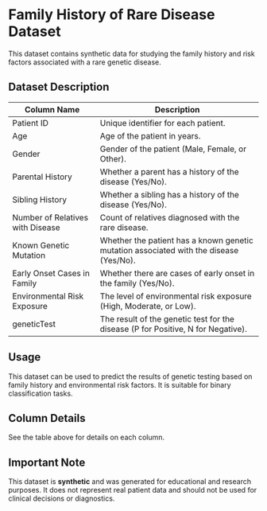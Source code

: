 # Family History of Rare Disease Dataset

This dataset contains synthetic data for studying the family history and risk factors associated with a rare genetic disease.

## Dataset Description

| Column Name                     | Description |
|--------------------------------|-------------|
| Patient ID | Unique identifier for each patient. |
| Age | Age of the patient in years. |
| Gender | Gender of the patient (Male, Female, or Other). |
| Parental History | Whether a parent has a history of the disease (Yes/No). |
| Sibling History | Whether a sibling has a history of the disease (Yes/No). |
| Number of Relatives with Disease | Count of relatives diagnosed with the rare disease. |
| Known Genetic Mutation | Whether the patient has a known genetic mutation associated with the disease (Yes/No). |
| Early Onset Cases in Family | Whether there are cases of early onset in the family (Yes/No). |
| Environmental Risk Exposure | The level of environmental risk exposure (High, Moderate, or Low). |
| geneticTest | The result of the genetic test for the disease (P for Positive, N for Negative). |

## Usage
This dataset can be used to predict the results of genetic testing based on family history and environmental risk factors. It is suitable for binary classification tasks.

## Column Details
See the table above for details on each column.

## Important Note
This dataset is **synthetic** and was generated for educational and research purposes. It does not represent real patient data and should not be used for clinical decisions or diagnostics.
